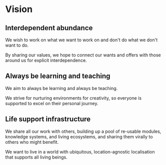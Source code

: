# Vision

## Interdependent abundance

We wish to work on what we want to work on and don't do what we don't want to do.

By sharing our values, we hope to connect our wants and offers with those around us for explicit interdependence.

## Always be learning and teaching

We aim to always be learning and always be teaching.

We strive for nurturing environments for creativity, so everyone is supported to excel on their personal journey.

## Life support infrastructure

We share all our work with others, building up a pool of re-usable modules, knowledge systems, and living ecosystems, and sharing them virally to others who might benefit.

We want to live in a world with ubiquitous, location-agnostic localisation that supports all living beings.
